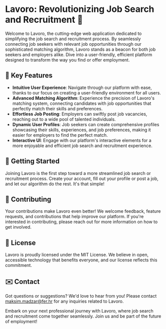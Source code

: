 # Lavoro: Revolutionizing Job Search and Recruitment 🚀

Welcome to Lavoro, the cutting-edge web application dedicated to simplifying the job search and recruitment process. By seamlessly connecting job seekers with relevant job opportunities through our sophisticated matching algorithm, Lavoro stands as a beacon for both job seekers and employers alike. Dive into a user-friendly, efficient platform designed to transform the way you find or offer employment.

## 🌟 Key Features

- **Intuitive User Experience**: Navigate through our platform with ease, thanks to our focus on creating a user-friendly environment for all users.
- **Advanced Matching Algorithm**: Experience the precision of Lavoro's matching system, connecting candidates with job opportunities that perfectly match their skills and preferences.
- **Effortless Job Posting**: Employers can swiftly post job vacancies, reaching out to a wide pool of talented individuals.
- **Dynamic User Profiles**: Job seekers can create comprehensive profiles showcasing their skills, experiences, and job preferences, making it easier for employers to find the perfect match.
- **Interactive UI**: Engage with our platform's interactive elements for a more enjoyable and efficient job search and recruitment experience.

## 🌱 Getting Started

Joining Lavoro is the first step toward a more streamlined job search or recruitment process. Create your account, fill out your profile or post a job, and let our algorithm do the rest. It's that simple!

## 🤝 Contributing

Your contributions make Lavoro even better! We welcome feedback, feature requests, and contributions that help improve our platform. If you're interested in contributing, please reach out for more information on how to get involved.

## 📜 License

Lavoro is proudly licensed under the MIT License. We believe in open, accessible technology that benefits everyone, and our license reflects this commitment.

## ✉️ Contact

Got questions or suggestions? We'd love to hear from you! Please contact [maksim.madzar@fer.hr](mailto:maksim.madzar@fer.hr) for any inquiries related to Lavoro.
  
Embark on your next professional journey with Lavoro, where job search and recruitment come together seamlessly. Join us and be part of the future of employment!
